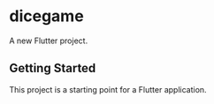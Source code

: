 # dicegame

A new Flutter project.

## Getting Started

This project is a starting point for a Flutter application.



